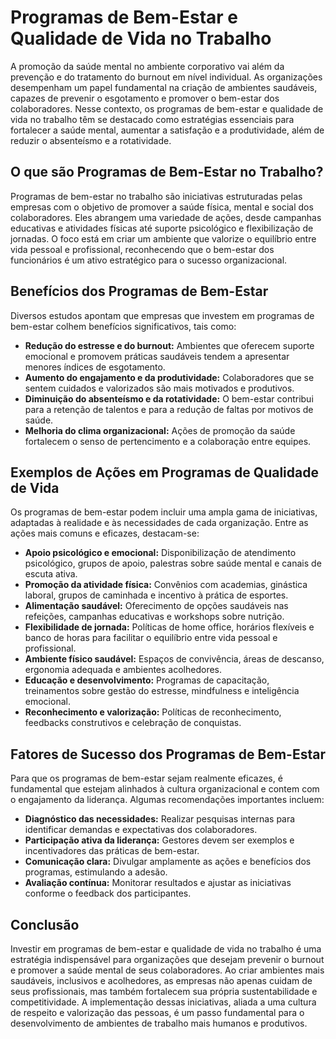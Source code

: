 # Programas de Bem-Estar e Qualidade de Vida no Trabalho

A promoção da saúde mental no ambiente corporativo vai além da prevenção e do tratamento do burnout em nível individual. As organizações desempenham um papel fundamental na criação de ambientes saudáveis, capazes de prevenir o esgotamento e promover o bem-estar dos colaboradores. Nesse contexto, os programas de bem-estar e qualidade de vida no trabalho têm se destacado como estratégias essenciais para fortalecer a saúde mental, aumentar a satisfação e a produtividade, além de reduzir o absenteísmo e a rotatividade.

## O que são Programas de Bem-Estar no Trabalho?

Programas de bem-estar no trabalho são iniciativas estruturadas pelas empresas com o objetivo de promover a saúde física, mental e social dos colaboradores. Eles abrangem uma variedade de ações, desde campanhas educativas e atividades físicas até suporte psicológico e flexibilização de jornadas. O foco está em criar um ambiente que valorize o equilíbrio entre vida pessoal e profissional, reconhecendo que o bem-estar dos funcionários é um ativo estratégico para o sucesso organizacional.

## Benefícios dos Programas de Bem-Estar

Diversos estudos apontam que empresas que investem em programas de bem-estar colhem benefícios significativos, tais como:

- **Redução do estresse e do burnout:** Ambientes que oferecem suporte emocional e promovem práticas saudáveis tendem a apresentar menores índices de esgotamento.
- **Aumento do engajamento e da produtividade:** Colaboradores que se sentem cuidados e valorizados são mais motivados e produtivos.
- **Diminuição do absenteísmo e da rotatividade:** O bem-estar contribui para a retenção de talentos e para a redução de faltas por motivos de saúde.
- **Melhoria do clima organizacional:** Ações de promoção da saúde fortalecem o senso de pertencimento e a colaboração entre equipes.

## Exemplos de Ações em Programas de Qualidade de Vida

Os programas de bem-estar podem incluir uma ampla gama de iniciativas, adaptadas à realidade e às necessidades de cada organização. Entre as ações mais comuns e eficazes, destacam-se:

- **Apoio psicológico e emocional:** Disponibilização de atendimento psicológico, grupos de apoio, palestras sobre saúde mental e canais de escuta ativa.
- **Promoção da atividade física:** Convênios com academias, ginástica laboral, grupos de caminhada e incentivo à prática de esportes.
- **Alimentação saudável:** Oferecimento de opções saudáveis nas refeições, campanhas educativas e workshops sobre nutrição.
- **Flexibilidade de jornada:** Políticas de home office, horários flexíveis e banco de horas para facilitar o equilíbrio entre vida pessoal e profissional.
- **Ambiente físico saudável:** Espaços de convivência, áreas de descanso, ergonomia adequada e ambientes acolhedores.
- **Educação e desenvolvimento:** Programas de capacitação, treinamentos sobre gestão do estresse, mindfulness e inteligência emocional.
- **Reconhecimento e valorização:** Políticas de reconhecimento, feedbacks construtivos e celebração de conquistas.

## Fatores de Sucesso dos Programas de Bem-Estar

Para que os programas de bem-estar sejam realmente eficazes, é fundamental que estejam alinhados à cultura organizacional e contem com o engajamento da liderança. Algumas recomendações importantes incluem:

- **Diagnóstico das necessidades:** Realizar pesquisas internas para identificar demandas e expectativas dos colaboradores.
- **Participação ativa da liderança:** Gestores devem ser exemplos e incentivadores das práticas de bem-estar.
- **Comunicação clara:** Divulgar amplamente as ações e benefícios dos programas, estimulando a adesão.
- **Avaliação contínua:** Monitorar resultados e ajustar as iniciativas conforme o feedback dos participantes.

## Conclusão

Investir em programas de bem-estar e qualidade de vida no trabalho é uma estratégia indispensável para organizações que desejam prevenir o burnout e promover a saúde mental de seus colaboradores. Ao criar ambientes mais saudáveis, inclusivos e acolhedores, as empresas não apenas cuidam de seus profissionais, mas também fortalecem sua própria sustentabilidade e competitividade. A implementação dessas iniciativas, aliada a uma cultura de respeito e valorização das pessoas, é um passo fundamental para o desenvolvimento de ambientes de trabalho mais humanos e produtivos.